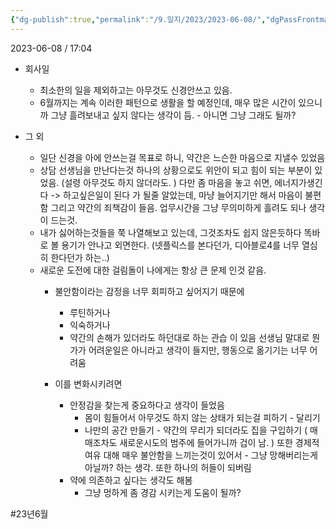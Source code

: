 ```yaml
---
{"dg-publish":true,"permalink":"/9.일지/2023/2023-06-08/","dgPassFrontmatter":true,"noteIcon":""}
---
```




2023-06-08 / 17:04 

- 회사일
	- 최소한의 일을 제외하고는 아무것도 신경안쓰고 있음.
	- 6월까지는 계속 이러한 패턴으로 생활을 할 예정인데, 매우 많은 시간이 있으니까 그냥 흘려보내고 싶지 않다는 생각이 듬. - 아니면 그냥 그래도 될까?

- 그 외 
	- 일단 신경을 아에 안쓰는걸 목표로 하니, 약간은 느슨한 마음으로 지낼수 있었음
	- 상담 선생님을 만난다는것 하나의 상황으로도 위안이 되고 힘이 되는 부분이 있었음. 
	  (설령 아무것도 하지 않더라도. )
	  다만 좀 마음을 놓고 쉬면, 에너지가생긴다 -> 하고싶은일이 된다 가 될줄 알았는데, 마냥 늘어지기만 해서 마음이 불편함
	  그리고 약간의 죄책감이 들음. 업무시간을 그냥 무의미하게 흘려도 되나 생각이 드는것.
	- 내가 싫어하는것들을 쭉 나열해보고 있는데, 그것조차도 쉽지 않은듯하다 똑바로 볼 용기가 안나고 외면한다. (넷플릭스를 본다던가, 디아블로4를 너무 열심히 한다던가 하는..)
	- 새로운 도전에 대한 걸림돌이 나에게는 항상 큰 문제 인것 같음.
		- 불안함이라는 감정을 너무 회피하고 싶어지기 때문에
			- 루틴하거나
			- 익숙하거나
			- 약간의 손해가 있더라도 하던대로 하는 관습
		  이 있음 선생님 말대로 뭔가가 어려운일은 아니라고 생각이 들지만, 행동으로 옮기기는 너무 어려움
		  
		- 이를 변화시키려면
			- 안정감을 찾는게 중요하다고 생각이 들었음
				- 몸이 힘들어서 아무것도 하지 않는 상태가 되는걸 피하기 - 달리기
				- 나만의 공간 만들기 - 약간의 무리가 되더라도 집을 구입하기
				  ( 매매조차도 새로운시도의 범주에 들어가니까 겁이 남. )
				  또한 경제적 여유 대해 매우 불안함을 느끼는것이 있어서 - 그냥 망해버리는게 아닐까? 하는 생각. 또한 하나의 허들이 되버림
			- 약에 의존하고 싶다는 생각도 해봄
				- 그냥 멍하게 좀 경감 시키는게 도움이 될까?

#23년6월
